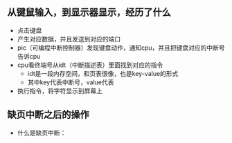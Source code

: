 ## 从键鼠输入，到显示器显示，经历了什么

- 点击键盘
- 产生对应数据，并且发送到对应的端口
- pic（可编程中断控制器）发现键盘动作，通知cpu，并且把键盘对应的中断号告诉cpu
- cpu看终端号从idt（中断描述表）里面找到对应的指令
  - idt是一段内存空间，和页表很像，也是key-value的形式
  - 其中key代表中断号，value代表
- 执行指令，将字符显示到屏幕上



## 缺页中断之后的操作

- 什么是缺页中断：

